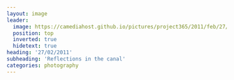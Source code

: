 ```yaml
---
layout: image
leader:
  image: https://camediahost.github.io/pictures/project365/2011/feb/27/270211.jpg
  position: top
  inverted: true
  hidetext: true
heading: '27/02/2011'
subheading: 'Reflections in the canal'
categories: photography
---
```

